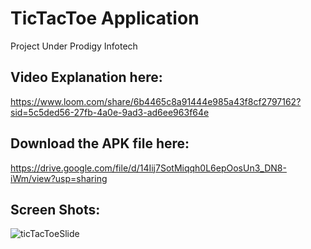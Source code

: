# TicTacToe Application
 Project Under Prodigy Infotech
## Video Explanation here:
https://www.loom.com/share/6b4465c8a91444e985a43f8cf2797162?sid=5c5ded56-27fb-4a0e-9ad3-ad6ee963f64e
## Download the APK file here: 
https://drive.google.com/file/d/14Iij7SotMiqqh0L6epOosUn3_DN8-iWm/view?usp=sharing
## Screen Shots:
![ticTacToeSlide](https://github.com/harshjoshi004/TicTacToeMultiplayer/assets/138373025/d6169e88-6931-4ba6-a07d-2428ee9a7ac0)
